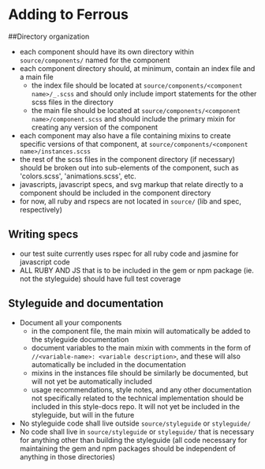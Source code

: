 # Adding to Ferrous

##Directory organization
- each component should have its own directory within `source/components/` named for the component
- each component directory should, at minimum, contain an index file and a main file
  - the index file should be located at `source/components/<component name>/_.scss` and should only include import statements for the other scss files in the directory
  - the main file should be located at `source/components/<component name>/component.scss` and should include the primary mixin for creating any version of the component
- each component may also have a file containing mixins to create specific versions of that component, at `source/components/<component name>/instances.scss`
- the rest of the scss files in the component directory (if necessary) should be broken out into sub-elements of the component, such as 'colors.scss', 'animations.scss', etc.
- javascripts, javascript specs, and svg markup that relate directly to a component should be included in the component directory
- for now, all ruby and rspecs are not located in `source/` (lib and spec, respectively)

## Writing specs
- our test suite currently uses rspec for all ruby code and jasmine for javascript code
- ALL RUBY AND JS that is to be included in the gem or npm package (ie. not the styleguide) should have full test coverage

## Styleguide and documentation
- Document all your components 
  - in the component file, the main mixin will automatically be added to the styleguide documentation 
  - document variables to the main mixin with comments in the form of `//<variable-name>: <variable description>`, and these will also automatically be included in the documentation
  - mixins in the instances file should be similarly be documented, but will not yet be automatically included
  - usage recommendations, style notes, and any other documentation not specifically related to the technical implementation should be included in this style-docs repo. It will not yet be included in the styleguide, but will in the future
- No styleguide code shall live outside `source/styleguide` or `styleguide/`
- No code shall live in `source/styleguide` or `styleguide/` that is necessary for anything other than building the styleguide (all code necessary for maintaining the gem and npm packages should be independent of anything in those directories)


